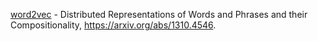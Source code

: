 [word2vec](/word2vec.ipynb) - Distributed Representations of Words and Phrases and their Compositionality, https://arxiv.org/abs/1310.4546.
